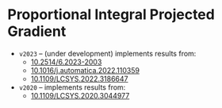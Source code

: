 # Proportional Integral Projected Gradient

 - `v2023` &ndash; (under development) implements results from:
 	- [10.2514/6.2023-2003](https://doi.org/10.2514/6.2023-2003)
 	- [10.1016/j.automatica.2022.110359](https://doi.org/10.1016/j.automatica.2022.110359)
 	- [10.1109/LCSYS.2022.3186647](https://doi.org/10.1109/LCSYS.2022.3186647)
 - `v2020` &ndash; implements results from:
 	- [10.1109/LCSYS.2020.3044977](https://doi.org/10.1109/LCSYS.2020.3044977)
